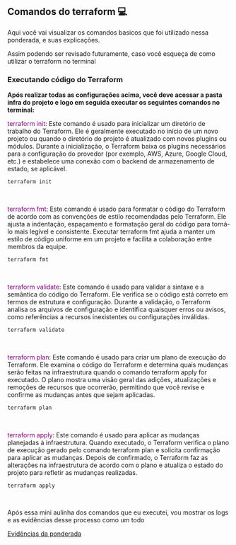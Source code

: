 ## Comandos do terraform 💻

Aqui você vai visualizar os comandos basicos que foi utilizado nessa ponderada, e suas explicações.

Assim podendo ser revisado futuramente, caso você esqueça de como utilizar o terraform no terminal

### Executando código do Terraform

**Após realizar todas as configurações acima, você deve acessar a pasta infra do projeto e logo em seguida executar os seguintes comandos no terminal:**



<p><span style="color: purple;">terraform init</span>: Este comando é usado para inicializar um diretório de trabalho do Terraform. Ele é geralmente executado no início de um novo projeto ou quando o diretório do projeto é atualizado com novos plugins ou módulos. Durante a inicialização, o Terraform baixa os plugins necessários para a configuração do provedor (por exemplo, AWS, Azure, Google Cloud, etc.) e estabelece uma conexão com o backend de armazenamento de estado, se aplicável.</p>

```bash
terraform init
```



<br>

<p><span style="color: purple;">terraform fmt</span>: Este comando é usado para formatar o código do Terraform de acordo com as convenções de estilo recomendadas pelo Terraform. Ele ajusta a indentação, espaçamento e formatação geral do código para torná-lo mais legível e consistente. Executar terraform fmt ajuda a manter um estilo de código uniforme em um projeto e facilita a colaboração entre membros da equipe.</p>

```bash
terraform fmt
```

<br>


<p><span style="color: purple;">terraform validate</span>: Este comando é usado para validar a sintaxe e a semântica do código do Terraform. Ele verifica se o código está correto em termos de estrutura e configuração. Durante a validação, o Terraform analisa os arquivos de configuração e identifica quaisquer erros ou avisos, como referências a recursos inexistentes ou configurações inválidas.</p>

```bash
terraform validate
```

<br>

<p><span style="color: purple;">terraform plan</span>: Este comando é usado para criar um plano de execução do Terraform. Ele examina o código do Terraform e determina quais mudanças serão feitas na infraestrutura quando o comando terraform apply for executado. O plano mostra uma visão geral das adições, atualizações e remoções de recursos que ocorrerão, permitindo que você revise e confirme as mudanças antes que sejam aplicadas.</p>

```bash
terraform plan
```

<br>


<p><span style="color: purple;">terraform apply</span>: Este comando é usado para aplicar as mudanças planejadas à infraestrutura. Quando executado, o Terraform verifica o plano de execução gerado pelo comando terraform plan e solicita confirmação para aplicar as mudanças. Depois de confirmado, o Terraform faz as alterações na infraestrutura de acordo com o plano e atualiza o estado do projeto para refletir as mudanças realizadas.</p>

```bash
terraform apply
```
<br>

Após essa mini aulinha dos comandos que eu executei, vou mostrar os logs e as evidências desse processo como um todo

[Evidências da ponderada](logs.md)